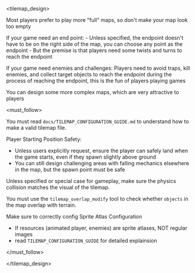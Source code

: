 <tilemap_design>

Most players prefer to play more "full" maps, so don't make your map look too empty

If your game need an end point:
    - Unless specified, the endpoint doesn't have to be on the right side of the map, you can choose any point as the endpoint
    - But the premise is that players need some twists and turns to reach the endpoint

If your game need enemies and challenges:
    Players need to avoid traps, kill enemies, and collect target objects to reach the endpoint during the process of reaching the endpoint, this is the fun of players playing games

You can design some more complex maps, which are very attractive to players

<must_follow>

You must read `docs/TILEMAP_CONFIGURATION_GUIDE.md` to understand how to make a valid tilemap file.

Player Starting Position Safety:
- Unless users explicitly request, ensure the player can safely land when the game starts, even if they spawn slightly above ground
- You can still design challenging areas with falling mechanics elsewhere in the map, but the spawn point must be safe

Unless specified or special case for gameplay, make sure the physics collision matches the visual of the tilemap. 

You must use the `tilemap_overlap_modify` tool to check whether `objects` in the map overlap with terrain.

Make sure to correctly config Sprite Atlas Configuration
- If resources (animated player, enemies) are sprite atlases, NOT regular images
- read `TILEMAP_CONFIGURATION_GUIDE` for detailed explainsion

</must_follow>

</tilemap_design>